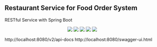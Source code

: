 ## Restaurant Service for Food Order System

RESTful Service with Spring Boot

<p align="center">
    <a alt="Java">
        <img src="https://img.shields.io/badge/Java-v1.11-orange.svg" />
    </a>
    <a alt="Spring Boot">
        <img src="https://img.shields.io/badge/Spring%20Boot-v2.3.1-brightgreen.svg" />
    </a>
    <a alt="Dependencies">
        <img src="https://img.shields.io/badge/dependencies-up%20to%20date-brightgreen.svg" />
    </a>
    <a alt="Contributions">
        <img src="https://img.shields.io/badge/contributions-welcome-orange.svg" />
    </a>
    <a alt="Licence">
        <img src="https://img.shields.io/github/license/tascigorkem/flight-reservation-api">
    </a>
</p>

http://localhost:8080/v2/api-docs
http://localhost:8080/swagger-ui.html
